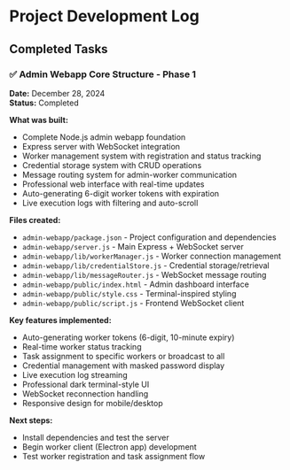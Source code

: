 # Project Development Log

## Completed Tasks

### ✅ Admin Webapp Core Structure - Phase 1
**Date:** December 28, 2024  
**Status:** Completed  

**What was built:**
- Complete Node.js admin webapp foundation
- Express server with WebSocket integration  
- Worker management system with registration and status tracking
- Credential storage system with CRUD operations
- Message routing system for admin-worker communication
- Professional web interface with real-time updates
- Auto-generating 6-digit worker tokens with expiration
- Live execution logs with filtering and auto-scroll

**Files created:**
- `admin-webapp/package.json` - Project configuration and dependencies
- `admin-webapp/server.js` - Main Express + WebSocket server
- `admin-webapp/lib/workerManager.js` - Worker connection management
- `admin-webapp/lib/credentialStore.js` - Credential storage/retrieval
- `admin-webapp/lib/messageRouter.js` - WebSocket message routing
- `admin-webapp/public/index.html` - Admin dashboard interface
- `admin-webapp/public/style.css` - Terminal-inspired styling
- `admin-webapp/public/script.js` - Frontend WebSocket client

**Key features implemented:**
- Auto-generating worker tokens (6-digit, 10-minute expiry)
- Real-time worker status tracking
- Task assignment to specific workers or broadcast to all
- Credential management with masked password display
- Live execution log streaming
- Professional dark terminal-style UI
- WebSocket reconnection handling
- Responsive design for mobile/desktop

**Next steps:**
- Install dependencies and test the server
- Begin worker client (Electron app) development
- Test worker registration and task assignment flow

